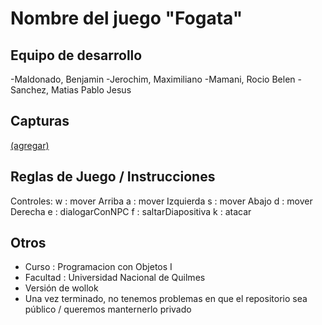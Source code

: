 # Nombre del juego "Fogata"

## Equipo de desarrollo

-Maldonado, Benjamin
-Jerochim, Maximiliano
-Mamani, Rocio Belen
-Sanchez, Matias Pablo Jesus



## Capturas

[(agregar)](https://github.com/obj1unq/2025c1-tp-grupal-grupo1/blob/62493d58b6442c2487891b0fae0b1efc182dd082/assets/inicio-v2.png)

## Reglas de Juego / Instrucciones

Controles:
    w : mover Arriba
    a : mover Izquierda
    s : mover Abajo
    d : mover Derecha
    e : dialogarConNPC
    f : saltarDiapositiva
    k : atacar


## Otros

- Curso    : Programacion con Objetos I 
- Facultad : Universidad Nacional de Quilmes
- Versión de wollok
- Una vez terminado, no tenemos problemas en que el repositorio sea público / queremos manternerlo privado
